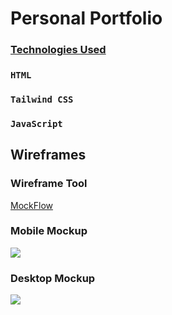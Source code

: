 # Personal Portfolio

### <u>Technologies Used</u>
### `HTML`
### `Tailwind CSS`
### `JavaScript`

## Wireframes

### Wireframe Tool
<a href="https://www.mockflow.com/">MockFlow</a>

### Mobile Mockup
<img src="https://i.imgur.com/mzNBo7w.png"/>

### Desktop Mockup
<img src="https://i.imgur.com/5YnX8wX.png"/>






